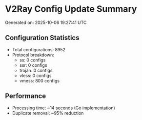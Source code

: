 # V2Ray Config Update Summary
Generated on: 2025-10-06 19:27:41 UTC

## Configuration Statistics
- Total configurations: 8952
- Protocol breakdown:
  - ss: 0 configs
  - ssr: 0 configs
  - trojan: 0 configs
  - vless: 0 configs
  - vmess: 800 configs

## Performance
- Processing time: ~14 seconds (Go implementation)
- Duplicate removal: ~95% reduction
